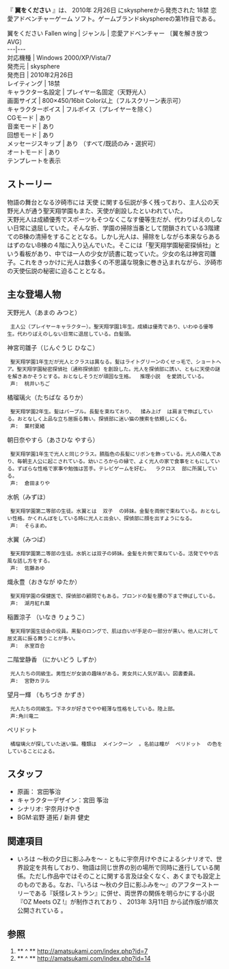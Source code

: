 『 **翼をください** 』は、  2010年  2月26日  にskysphereから発売された  18禁  恋愛アドベンチャーゲーム
ソフト。ゲームブランドskysphereの第1作目である。

翼をください  Fallen wing  |  ジャンル  |  恋愛アドベンチャー  〔翼を解き放つ AVG〕   
---|---  
対応機種  |  Windows 2000/XP/Vista/7   
発売元  |  skysphere   
発売日  |  2010年2月26日   
レイティング  |  18禁   
キャラクター名設定  |  プレイヤー名固定（天野光人）   
画面サイズ  |  800×450/16bit Color以上（フルスクリーン表示可）   
キャラクターボイス  |  フルボイス（プレイヤーを除く）   
CGモード  |  あり   
音楽モード  |  あり   
回想モード  |  あり   
メッセージスキップ  |  あり  （すべて/既読のみ・選択可）   
オートモード  |  あり   
テンプレートを表示  
  
##  ストーリー  

物語の舞台となる汐碕市には  天使  に関する伝説が多く残っており、主人公の天野光人が通う聖天翔学園もまた、天使が創設したといわれていた。  
天野光人は成績優秀でスポーツもそつなくこなす優等生だが、代わりばえのしない日常に退屈していた。そんな折、学園の掃除当番として閉鎖されている3階建てのB棟の清掃をすることとなる。しかし光人は、掃除をしながら本来ならあるはずのないB棟の４階に入り込んでいた。そこには「聖天翔学園秘密探偵社」という看板があり、中では一人の少女が読書に耽っていた。少女の名は神宮司雛子。これをきっかけに光人は数多くの不思議な現象に巻き込まれながら、汐碕市の天使伝説の秘密に迫ることとなる。

##  主な登場人物  

天野光人（あまの みつと）

     主人公（プレイヤーキャラクター）。聖天翔学園1年生。成績は優秀であり、いわゆる優等生。代わりばえのしない日常に退屈している。白髪頭。 
神宮司雛子（じんぐうじ ひなこ）

     聖天翔学園1年生だが光人とクラスは異なる。髪はライトグリーンのくせっ毛で、ショートヘア。聖天翔学園秘密探偵社（通称探偵部）を創設した。光人を探偵部に誘い、ともに天使の謎を解きあかそうとする。おとなしそうだが頑固な生格。  推理小説  を愛読している。 
     声:  桃井いちご 
橘瑠璃火（たちばな るりか）

     聖天翔学園2年生。髪はパープル。長髪を束ねており、  揉み上げ  は肩まで伸ばしている。おとなしく上品な立ち居振る舞い。探偵部に迷い猫の捜索を依頼しにくる。 
     声:  葉村夏緒 
朝日奈やすら（あさひな やすら）

     聖天翔学園1年生で光人と同じクラス。臙脂色の長髪にリボンを飾っている。光人の隣人であり、毎朝主人公に起こされている。幼いころからの縁で、よく光人の家で食事をともにしている。ずぼらな性格で家事や勉強は苦手。テレビゲームを好む。  ラクロス  部に所属している。 
     声:  倉田まりや 
水帆（みずほ）

     聖天翔学園第二等部の生徒。水翼とは  双子  の姉妹。金髪を両側で束ねている。おとなしい性格。かくれんぼをしている時に光人と出会い、探偵部に顔を出すようになる。 
     声:  そらまめ。 
水翼（みつば）

     聖天翔学園第二等部の生徒。水帆とは双子の姉妹。金髪を片側で束ねている。活発でやや古風な話し方をする。 
     声:  佐藤あゆ 
熾永豊（おきなが ゆたか）

     聖天翔学園の保健医で、探偵部の顧問でもある。ブロンドの髪を腰の下まで伸ばしている。 
     声:  湖月紅れ葉 
稲置涼子 （いなき りょうこ）

     聖天翔学園生徒会の役員。黒髪のロングで、肌は白いが手足の一部分が黒い。他人に対して居丈高に振る舞うことが多い。 
     声:  氷室百合 
二階堂静香 （にかいどう しずか）

     光人たちの同級生。男性だが女装の趣味がある。男女共に人気が高い。図書委員。 
     声:  宮野カヲル 
望月一輝 （もちづき かずき）

     光人たちの同級生。下ネタが好きでやや軽薄な性格をしている。陸上部。 
     声:角川竜二 
ペリドット

     橘瑠璃火が探していた迷い猫。種類は  メインクーン  。名前は瞳が  ペリドット  の色をしていることによる。 

##  スタッフ  

  * 原画：  宮田筝治 
  * キャラクターデザイン：宮田 筝治 
  * シナリオ:  宇奈月けやき 
  * BGM:岩野 道拓 / 新井 健史 

##  関連項目  

  * いろは 〜秋の夕日に影ふみを〜  \- ともに宇奈月けやきによるシナリオで、世界設定を共有しており、物語は同じ世界の別の場所で同時に進行している関係。ただし作品中ではそのことに関する言及は全くなく、あくまでも設定上のものである。なお、『いろは 〜秋の夕日に影ふみを〜』のアフターストーリーである『妖怪レストラン』に併せ、両世界の関係を明らかにする小説『OZ Meets OZ !』が制作されており    、  2013年  3月11日  から試作版が順次公開されている    。 

##  参照  

  1. ** ^  ** http://amatsukami.com/index.php?id=7 
  2. ** ^  ** http://amatsukami.com/index.php?id=14 

